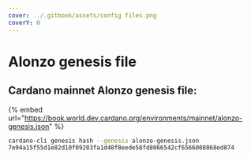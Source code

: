 ```yaml
---
cover: ../.gitbook/assets/config files.png
coverY: 0
---
```


# Alonzo genesis file

## Cardano mainnet Alonzo genesis file:

{% embed url="https://book.world.dev.cardano.org/environments/mainnet/alonzo-genesis.json" %}

```bash
cardano-cli genesis hash --genesis alonzo-genesis.json
7e94a15f55d1e82d10f09203fa1d40f8eede58fd8066542cf6566008068ed874
```
